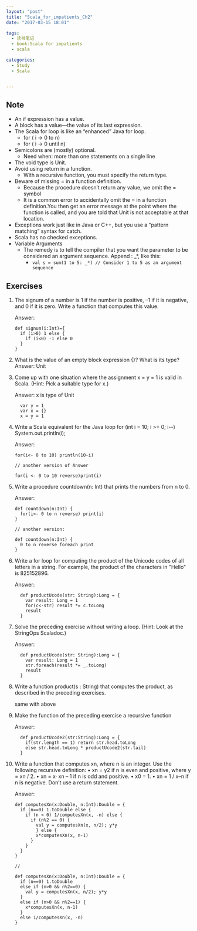 ```yaml
---
layout: "post"
title: "Scala_for_impatients_Ch2"
date: "2017-03-15 18:01"

tags:
  - 读书笔记
  - book:Scala for impatients
  - scala

categories:
  - Study
  - Scala


---
```


## Note
-  An if expression has a value.
- A block has a value—the value of its last expression.
- The Scala for loop is like an “enhanced” Java for loop.
    - for ( i -> 0 to n)
    - for ( i -> 0 until n)
- Semicolons are (mostly) optional.
    - Need when: more than one statements on a single line
- The void type is Unit.
- Avoid using return in a function.
    - With a recursive function, you must specify the return type.
- Beware of missing = in a function definition.
    - Because the procedure doesn’t return any value, we omit the = symbol
    - It is a common error to accidentally omit the = in a function definition.You then get an error message at the point where the function is called, and you are told that Unit is not acceptable at that location.
- Exceptions work just like in Java or C++, but you use a “pattern matching” syntax for catch.
- Scala has no checked exceptions.
- Variable Arguments
    -  The remedy is to tell the compiler that you want the parameter to be considered an argument sequence. Append : _*, like this:
        - `val s = sum(1 to 5: _*) // Consider 1 to 5 as an argument sequence`

<!--more-->
## Exercises

1. The signum of a number is 1 if the number is positive, –1 if it is negative, and 0 if it is zero. Write a function that computes this value.

    Answer:
    ```
    def signum(i:Int)={
      if (i>0) 1 else {
        if (i<0) -1 else 0
      }
    }
    ```

2. What is the value of an empty block expression {}? What is its type?
  Answer: Unit

3. Come up with one situation where the assignment x = y = 1 is valid in Scala.
(Hint: Pick a suitable type for x.)

    Answer: x is type of Unit
    ```
      var y = 1
      var x = {}
      x = y = 1
    ```
4. Write a Scala equivalent for the Java loop
for (int i = 10; i >= 0; i--) System.out.println(i);

    Answer:
    ```
    for(i<- 0 to 10) println(10-i)

    // another version of Answer

    for(i <- 0 to 10 reverse)print(i)
    ```

5. Write a procedure countdown(n: Int) that prints the numbers from n to 0.

    Answer:
    ```
    def countdown(n:Int) {
      for(i<- 0 to n reverse) print(i)
    }

    // another version:  

    def countdown(n:Int) {
      0 to n reverse foreach print
    }
    ```
6. Write a for loop for computing the product of the Unicode codes of all letters in a string. For example, the product of the characters in "Hello" is 825152896.


    Answer:
    ```
      def productUcode(str: String):Long = {
        var result: Long = 1
        for(c<-str) result *= c.toLong
        result
      }
    ```
7. Solve the preceding exercise without writing a loop. (Hint: Look at the StringOps Scaladoc.)


    Answer:
    ```
      def productUcode(str: String):Long = {
        var result: Long = 1
        str.foreach(result *= _.toLong)
        result
      }
    ```
8. Write a function product(s : String) that computes the product, as described in the preceding exercises.

    same with above

9. Make the function of the preceding exercise a recursive function

    Answer:
    ```
      def productUcode2(str:String):Long = {
        if(str.length == 1) return str.head.toLong
        else str.head.toLong * productUcode2(str.tail)
      }
    ```


10. Write a function that computes xn, where n is an integer. Use the following recursive definition:
• xn = y2 if n is even and positive, where y = xn / 2.
• xn = x· xn – 1 if n is odd and positive.
• x0 = 1.
• xn = 1 / x–n if n is negative.
Don’t use a return statement.


    Answer:
    ```
    def computesXn(x:Double, n:Int):Double = {
      if (n==0) 1.toDouble else {
        if (n < 0) 1/computesXn(x, -n) else {
          if (n%2 == 0) {
            val y = computesXn(x, n/2); y*y
            } else {
            x*computesXn(x, n-1)
          }
        }
      }
    }

    //

    def computesXn(x:Double, n:Int):Double = {
      if (n==0) 1.toDouble
      else if (n>0 && n%2==0) {
        val y = computesXn(x, n/2); y*y
      }
      else if (n>0 && n%2==1) {
        x*computesXn(x, n-1)
      }
      else 1/computesXn(x, -n)
    }
    ```
